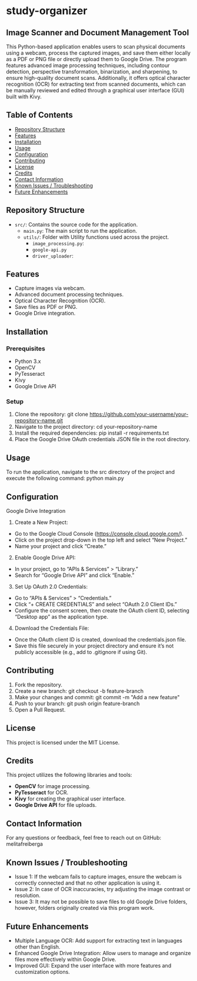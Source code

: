 # study-organizer
## Image Scanner and Document Management Tool
This Python-based application enables users to scan physical documents using a webcam, process the captured images, and save them either locally as a PDF or PNG file or directly upload them to Google Drive. The program features advanced image processing techniques, including contour detection, perspective transformation, binarization, and sharpening, to ensure high-quality document scans. Additionally, it offers optical character recognition (OCR) for extracting text from scanned documents, which can be manually reviewed and edited through a graphical user interface (GUI) built with Kivy.

## Table of Contents
- [Repository Structure](#repository-structure)
- [Features](#features)
- [Installation](#installation)
- [Usage](#usage)
- [Configuration](#configuration)
- [Contributing](#contributing)
- [License](#license)
- [Credits](#credits)
- [Contact Information](#contact-information)
- [Known Issues / Troubleshooting](#known-issues--troubleshooting)
- [Future Enhancements](#future-enhancements)

## Repository Structure
- `src/`: Contains the source code for the application.
  - `main.py`: The main script to run the application.
  - `utils/`: Folder with Utility functions used across the project.
     - `image_processing.py`:
     - `google-api.py`
     - `driver_uploader`:

## Features
- Capture images via webcam.
- Advanced document processing techniques.
- Optical Character Recognition (OCR).
- Save files as PDF or PNG.
- Google Drive integration.

## Installation
### Prerequisites
- Python 3.x
- OpenCV
- PyTesseract
- Kivy
- Google Drive API

### Setup
1. Clone the repository: git clone https://github.com/your-username/your-repository-name.git
2. Navigate to the project directory: cd your-repository-name
3. Install the required dependencies: pip install -r requirements.txt
4. Place the Google Drive OAuth credentials JSON file in the root directory.

## Usage
To run the application, navigate to the src directory of the project and execute the following command: python main.py

## Configuration
Google Drive Integration
1.	Create a New Project:
   - Go to the Google Cloud Console (https://console.cloud.google.com/).
   - Click on the project drop-down in the top left and select “New Project.”
   - Name your project and click “Create.”
2.	Enable Google Drive API:
   - In your project, go to “APIs & Services” > “Library.”
   - Search for “Google Drive API” and click “Enable.”
3.	Set Up OAuth 2.0 Credentials:
   - Go to “APIs & Services” > “Credentials.”
   - Click “+ CREATE CREDENTIALS” and select “OAuth 2.0 Client IDs.”
   - Configure the consent screen, then create the OAuth client ID, selecting “Desktop app” as the application type.
4.	Download the Credentials File:
   - Once the OAuth client ID is created, download the credentials.json file.
   - Save this file securely in your project directory and ensure it’s not publicly accessible (e.g., add to .gitignore if using Git).

## Contributing
1. Fork the repository.
2. Create a new branch: git checkout -b feature-branch
3. Make your changes and commit: git commit -m "Add a new feature"
4. Push to your branch: git push origin feature-branch
5. Open a Pull Request.

## License
This project is licensed under the MIT License.

## Credits
This project utilizes the following libraries and tools:
- **OpenCV** for image processing.
- **PyTesseract** for OCR.
- **Kivy** for creating the graphical user interface.
- **Google Drive API** for file uploads.

## Contact Information
For any questions or feedback, feel free to reach out on GitHub: melitafreiberga

## Known Issues / Troubleshooting
- Issue 1: If the webcam fails to capture images, ensure the webcam is correctly connected and that no other application is using it.
- Issue 2: In case of OCR inaccuracies, try adjusting the image contrast or resolution.
- Issue 3: It may not be possible to save files to old Google Drive folders, however, folders originally created via this program work.
 
## Future Enhancements
- Multiple Language OCR: Add support for extracting text in languages other than English.
- Enhanced Google Drive Integration: Allow users to manage and organize files more effectively within Google Drive.
- Improved GUI: Expand the user interface with more features and customization options.
